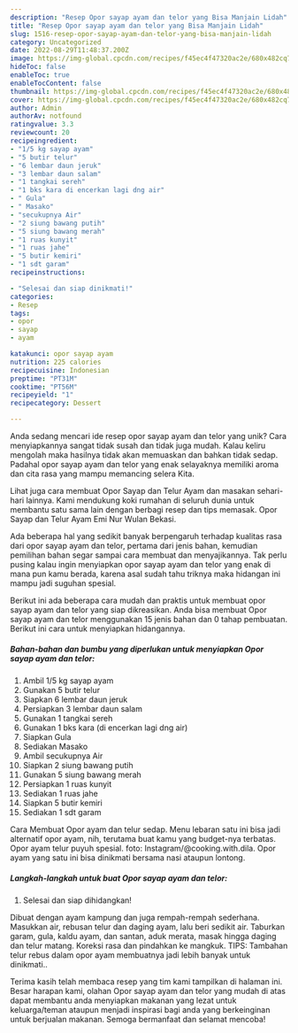 ```yaml
---
description: "Resep Opor sayap ayam dan telor yang Bisa Manjain Lidah"
title: "Resep Opor sayap ayam dan telor yang Bisa Manjain Lidah"
slug: 1516-resep-opor-sayap-ayam-dan-telor-yang-bisa-manjain-lidah
category: Uncategorized
date: 2022-08-29T11:48:37.200Z
image: https://img-global.cpcdn.com/recipes/f45ec4f47320ac2e/680x482cq70/opor-sayap-ayam-dan-telor-foto-resep-utama.jpg
hideToc: false
enableToc: true
enableTocContent: false
thumbnail: https://img-global.cpcdn.com/recipes/f45ec4f47320ac2e/680x482cq70/opor-sayap-ayam-dan-telor-foto-resep-utama.jpg
cover: https://img-global.cpcdn.com/recipes/f45ec4f47320ac2e/680x482cq70/opor-sayap-ayam-dan-telor-foto-resep-utama.jpg
author: Admin
authorAv: notfound
ratingvalue: 3.3
reviewcount: 20
recipeingredient:
- "1/5 kg sayap ayam"
- "5 butir telur"
- "6 lembar daun jeruk"
- "3 lembar daun salam"
- "1 tangkai sereh"
- "1 bks kara di encerkan lagi dng air"
- " Gula"
- " Masako"
- "secukupnya Air"
- "2 siung bawang putih"
- "5 siung bawang merah"
- "1 ruas kunyit"
- "1 ruas jahe"
- "5 butir kemiri"
- "1 sdt garam"
recipeinstructions:

- "Selesai dan siap dinikmati!"
categories:
- Resep
tags:
- opor
- sayap
- ayam

katakunci: opor sayap ayam 
nutrition: 225 calories
recipecuisine: Indonesian
preptime: "PT31M"
cooktime: "PT56M"
recipeyield: "1"
recipecategory: Dessert

---
```





Anda sedang mencari ide resep opor sayap ayam dan telor yang unik? Cara menyiapkannya sangat tidak susah dan tidak juga mudah. Kalau keliru mengolah maka hasilnya tidak akan memuaskan dan bahkan tidak sedap. Padahal opor sayap ayam dan telor yang enak selayaknya memiliki aroma dan cita rasa yang mampu memancing selera Kita.





Lihat juga cara membuat Opor Sayap dan Telur Ayam dan masakan sehari-hari lainnya. Kami mendukung koki rumahan di seluruh dunia untuk membantu satu sama lain dengan berbagi resep dan tips memasak. Opor Sayap dan Telur Ayam Emi Nur Wulan Bekasi.

Ada beberapa hal yang sedikit banyak berpengaruh terhadap kualitas rasa dari opor sayap ayam dan telor, pertama dari jenis bahan, kemudian pemilihan bahan segar sampai cara membuat dan menyajikannya. Tak perlu pusing kalau ingin menyiapkan opor sayap ayam dan telor yang enak di mana pun kamu berada, karena asal sudah tahu triknya maka hidangan ini mampu jadi suguhan spesial.






Berikut ini ada beberapa cara mudah dan praktis untuk membuat opor sayap ayam dan telor yang siap dikreasikan. Anda bisa membuat Opor sayap ayam dan telor menggunakan 15 jenis bahan dan 0 tahap pembuatan. Berikut ini cara untuk menyiapkan hidangannya.

<!--inarticleads1-->

##### Bahan-bahan dan bumbu yang diperlukan untuk menyiapkan Opor sayap ayam dan telor:

1. Ambil 1/5 kg sayap ayam
1. Gunakan 5 butir telur
1. Siapkan 6 lembar daun jeruk
1. Persiapkan 3 lembar daun salam
1. Gunakan 1 tangkai sereh
1. Gunakan 1 bks kara (di encerkan lagi dng air)
1. Siapkan  Gula
1. Sediakan  Masako
1. Ambil secukupnya Air
1. Siapkan 2 siung bawang putih
1. Gunakan 5 siung bawang merah
1. Persiapkan 1 ruas kunyit
1. Sediakan 1 ruas jahe
1. Siapkan 5 butir kemiri
1. Sediakan 1 sdt garam


Cara Membuat Opor ayam dan telur sedap. Menu lebaran satu ini bisa jadi alternatif opor ayam, nih, terutama buat kamu yang budget-nya terbatas. Opor ayam telur puyuh spesial. foto: Instagram/@cooking.with.dila. Opor ayam yang satu ini bisa dinikmati bersama nasi ataupun lontong. 

<!--inarticleads2-->

##### Langkah-langkah untuk buat Opor sayap ayam dan telor:


1. Selesai dan siap dihidangkan!

Dibuat dengan ayam kampung dan juga rempah-rempah sederhana. Masukkan air, rebusan telur dan daging ayam, lalu beri sedikit air. Taburkan garam, gula, kaldu ayam, dan santan, aduk merata, masak hingga daging dan telur matang. Koreksi rasa dan pindahkan ke mangkuk. TIPS: Tambahan telur rebus dalam opor ayam membuatnya jadi lebih banyak untuk dinikmati.. 

Terima kasih telah membaca resep yang tim kami tampilkan di halaman ini. Besar harapan kami, olahan Opor sayap ayam dan telor yang mudah di atas dapat membantu anda menyiapkan makanan yang lezat untuk keluarga/teman ataupun menjadi inspirasi bagi anda yang berkeinginan untuk berjualan makanan. Semoga bermanfaat dan selamat mencoba!
